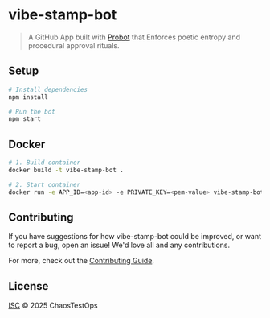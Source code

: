 # vibe-stamp-bot

> A GitHub App built with [Probot](https://github.com/probot/probot) that Enforces poetic entropy and procedural approval rituals.

## Setup

```sh
# Install dependencies
npm install

# Run the bot
npm start
```

## Docker

```sh
# 1. Build container
docker build -t vibe-stamp-bot .

# 2. Start container
docker run -e APP_ID=<app-id> -e PRIVATE_KEY=<pem-value> vibe-stamp-bot
```

## Contributing

If you have suggestions for how vibe-stamp-bot could be improved, or want to report a bug, open an issue! We'd love all and any contributions.

For more, check out the [Contributing Guide](CONTRIBUTING.md).

## License

[ISC](LICENSE) © 2025 ChaosTestOps
